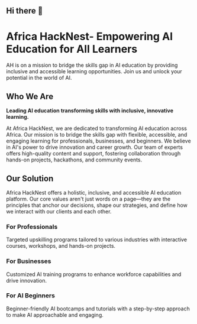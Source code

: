 ## Hi there 👋

<!--

**Here are some ideas to get you started:**

🙋‍♀️ A short introduction - what is your organization all about?
🌈 Contribution guidelines - how can the community get involved?
👩‍💻 Useful resources - where can the community find your docs? Is there anything else the community should know?
🍿 Fun facts - what does your team eat for breakfast?
🧙 Remember, you can do mighty things with the power of [Markdown](https://docs.github.com/github/writing-on-github/getting-started-with-writing-and-formatting-on-github/basic-writing-and-formatting-syntax)
-->

# Africa HackNest- Empowering AI Education for All Learners

AH is on a mission to bridge the skills gap in AI education by providing inclusive and accessible learning opportunities. Join us and unlock your potential in the world of AI.

## Who We Are

**Leading AI education transforming skills with inclusive, innovative learning.**

At Africa HackNest, we are dedicated to transforming AI education across Africa. Our mission is to bridge the skills gap with flexible, accessible, and engaging learning for professionals, businesses, and beginners. We believe in AI's power to drive innovation and career growth. Our team of experts offers high-quality content and support, fostering collaboration through hands-on projects, hackathons, and community events.

## Our Solution

Africa HackNest offers a holistic, inclusive, and accessible AI education platform. Our core values aren't just words on a page—they are the principles that anchor our decisions, shape our strategies, and define how we interact with our clients and each other.

### For Professionals

Targeted upskilling programs tailored to various industries with interactive courses, workshops, and hands-on projects.

### For Businesses

Customized AI training programs to enhance workforce capabilities and drive innovation.

### For AI Beginners

Beginner-friendly AI bootcamps and tutorials with a step-by-step approach to make AI approachable and engaging.
